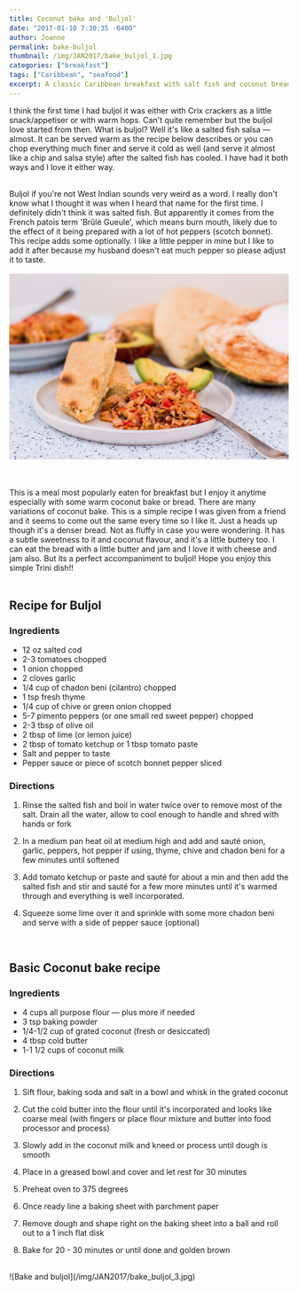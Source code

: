 ```yaml
---
title: Coconut bake and 'Buljol'
date: "2017-01-10 7:30:35 -0400"
author: Joanne
permalink: bake-buljol
thumbnail: /img/JAN2017/bake_buljol_1.jpg
categories: ["breakfast"]
tags: ["Caribbean", "seafood"]
excerpt: A classic Caribbean breakfast with salt fish and coconut bread
---
```


I think the first time I had buljol it was either with Crix crackers as a little snack/appetiser or with warm hops. Can't quite remember but the buljol love started from then. What is buljol? Well it's like a salted fish salsa &mdash; almost.  It can be served warm as the recipe below describes or you can chop everything much finer and serve it cold as well (and serve it almost like a chip and salsa style) after the salted fish has cooled. I have had it both ways and I love it either way.
<br>
<br>

Buljol if you're not West Indian sounds very weird as a word. I really don't know what I thought it was when I heard that name for the first time.  I definitely didn't think it was salted fish.  But apparently it comes from the French patois term 'Brûlé Gueule', which means burn mouth, likely due to the effect of it being prepared with a lot of hot peppers (scotch bonnet). This recipe  adds some optionally.  I like a little pepper in mine but I like to add it after because my husband doesn't eat much pepper so please adjust it to taste.
<br>
<br>
![Bake and buljol](/img/JAN2017/bake_buljol_2.jpg)  
<br>
<br>

This is a meal most popularly eaten for breakfast but I enjoy it anytime especially with some warm coconut bake or bread.  There are many variations of coconut bake. This is a simple recipe I was given from a friend and it seems to come out the same every time so I like it.  Just a heads up though it's a denser bread. Not as fluffy in case you were wondering.  It has a subtle sweetness to it and coconut flavour, and it's a little buttery too. I can eat the bread with a little butter and jam and I love it with cheese and jam also.  But its a perfect accompaniment to buljol! Hope you enjoy this simple Trini dish!!
<br><br>


## Recipe for Buljol

### Ingredients

* 12 oz salted cod
* 2-3 tomatoes chopped
* 1 onion chopped
* 2 cloves garlic
* 1/4 cup of chadon beni (cilantro) chopped
* 1 tsp fresh thyme
* 1/4 cup of chive or green onion chopped
* 5-7 pimento peppers (or one small red sweet pepper) chopped
* 2-3 tbsp of olive oil
* 2 tbsp of lime (or lemon juice)
* 2 tbsp of tomato ketchup or 1 tbsp tomato paste
* Salt and pepper to taste
* Pepper sauce or piece of scotch bonnet pepper sliced

### Directions

1. Rinse the salted fish and boil in water twice over to remove most of the salt. Drain all the water, allow to cool enough to handle and shred with hands or fork

1. In a medium pan heat oil at medium high and add and sauté onion, garlic, peppers, hot pepper if using, thyme, chive and chadon beni for a few minutes until softened

1. Add tomato ketchup or paste and sauté for about a min and then add the salted fish and stir and sauté for a few more minutes until it's warmed through and everything is well incorporated.  

1. Squeeze some lime over it and sprinkle with some more chadon beni and serve with a side of pepper sauce (optional)
<br>

## Basic Coconut bake recipe

### Ingredients

* 4 cups all purpose flour &mdash; plus more if needed
* 3 tsp baking powder
* 1/4-1/2 cup of grated coconut (fresh or desiccated)
* 4 tbsp cold butter
* 1-1 1/2 cups of coconut milk

### Directions  

1. Sift flour, baking soda and salt in a bowl and whisk in the grated coconut

1. Cut the cold butter into the flour until it's incorporated and looks like coarse meal (with fingers or place flour mixture and butter into food processor and process)

1. Slowly add in the coconut milk and kneed or process until dough is smooth

1. Place in a greased bowl and cover and let rest for 30 minutes

1. Preheat oven to 375 degrees

1. Once ready line a baking sheet with  parchment paper

1. Remove dough and shape right on the baking sheet into a ball and roll out to a 1 inch flat disk

1. Bake for 20 - 30 minutes or until done and golden brown

<br>
![Bake and buljol](/img/JAN2017/bake_buljol_3.jpg)
